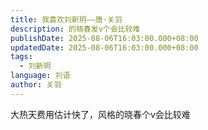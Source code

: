 ```yaml
---
title: 我喜欢刘新玥——唐·关羽
description: 的晓春发v个会比较难
publishDate: 2025-08-06T16:03:00.000+08:00
updatedDate: 2025-08-06T16:03:00.000+08:00
tags:
  - 刘新玥
language: 刘语
author: 关羽
---
```

大热天费用估计快了，风格的晓春个v会比较难
